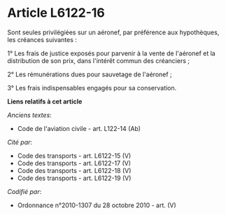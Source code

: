 # Article L6122-16

Sont seules privilégiées sur un aéronef, par préférence aux hypothèques, les créances suivantes :

1° Les frais de justice exposés pour parvenir à la vente de l'aéronef et la distribution de son prix, dans l'intérêt commun
des créanciers ;

2° Les rémunérations dues pour sauvetage de l'aéronef ;

3° Les frais indispensables engagés pour sa conservation.

**Liens relatifs à cet article**

_Anciens textes_:

  - Code de l'aviation civile - art. L122-14 (Ab)

_Cité par_:

  - Code des transports - art. L6122-15 (V)
  - Code des transports - art. L6122-17 (V)
  - Code des transports - art. L6122-18 (V)
  - Code des transports - art. L6122-19 (V)

_Codifié par_:

  - Ordonnance n°2010-1307 du 28 octobre 2010 - art. (V)
